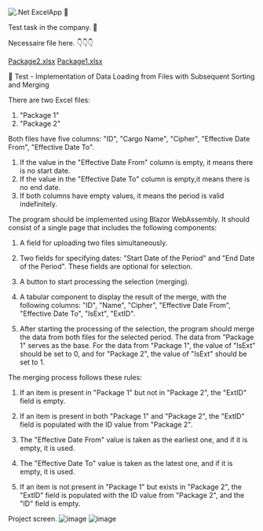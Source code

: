 ![.Net](https://img.shields.io/badge/.NET-5C2D91?style=for-the-badge&logo=.net&logoColor=white)
ExcelApp 📑

Test task in the company. 🏢

Necessaire file here. 
👇👇👇

[Package2.xlsx](https://github.com/DevAlexandroG/ExcelApp/files/11980343/Package2.xlsx)
[Package1.xlsx](https://github.com/DevAlexandroG/ExcelApp/files/11980342/Package1.xlsx)

📓
Test - Implementation of Data Loading from Files with Subsequent Sorting and Merging

There are two Excel files: 
1) "Package 1" 
2) "Package 2"

Both files have five columns:
"ID", "Cargo Name", "Cipher", "Effective Date From", "Effective Date To".

1) If the value in the "Effective Date From" column is empty, it means there is no start date. 
2) If the value in the "Effective Date To" column is empty,it means there is no end date.
3) If both columns have empty values, it means the period is valid indefinitely.

The program should be implemented using Blazor WebAssembly.
It should consist of a single page that includes the following components:

1) A field for uploading two files simultaneously.
  
2) Two fields for specifying dates: "Start Date of the Period"
   and "End Date of the Period". These fields are optional for selection.
   
3) A button to start processing the selection (merging).
   
5) A tabular component to display the result of the merge,
   with the following columns:
   "ID", "Name", "Cipher", "Effective Date From", "Effective Date To", "IsExt", "ExtID".
   
6) After starting the processing of the selection, the program should merge
   the data from both files for the selected period. The data from "Package 1"
   serves as the base. For the data from "Package 1", the value of "IsExt"
   should be set to 0, and for "Package 2", the value of "IsExt" should be set to 1.

The merging process follows these rules:

1) If an item is present in "Package 1" but not in "Package 2", the "ExtID" field is empty.
   
3) If an item is present in both "Package 1" and "Package 2",
   the "ExtID" field is populated with the ID value from "Package 2".
   
5) The "Effective Date From" value is taken as the earliest one, and if it is empty, it is used.
   
7) The "Effective Date To" value is taken as the latest one, and if it is empty, it is used.
   
9) If an item is not present in "Package 1" but exists in "Package 2",
   the "ExtID" field is populated with the ID value from "Package 2", and the "ID" field is empty.

Project screen.
![image](https://github.com/DevAlexandroG/ExcelApp/assets/85547383/400446f0-8123-4003-8779-ec89a0c4a077)
![image](https://github.com/DevAlexandroG/ExcelApp/assets/85547383/cd2b9f47-c1c7-4c79-afa4-af7125ab1996)

